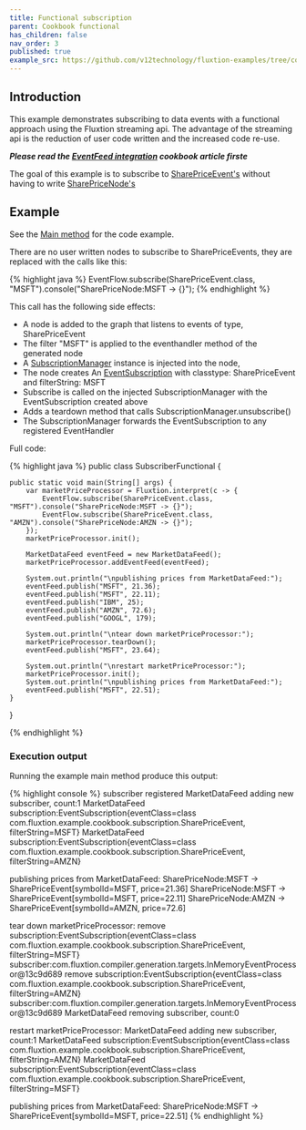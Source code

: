 ```yaml
---
title: Functional subscription 
parent: Cookbook functional
has_children: false
nav_order: 3
published: true
example_src: https://github.com/v12technology/fluxtion-examples/tree/cook_subscription_example/cookbook/src/main/java/com/fluxtion/example/cookbook/subscription
---
```


## Introduction

This example demonstrates subscribing to data events with a functional approach using the Fluxtion streaming api. The
advantage of the streaming api is the reduction of user code written and the increased code re-use. 

***Please read the [EventFeed integration](../cookbook/subscription_imperative.html) cookbook article firste***

The goal of this example is to subscribe to [SharePriceEvent's]({{page.example_src}}/SharePriceEvent.java) without 
having to write [SharePriceNode's]({{page.example_src}}/imperative/SharePriceNode.java)

## Example
See the [Main method]({{page.example_src}}/functional/SubscriberFunctional.java) for the code example. 

There are no user written nodes to subscribe to SharePriceEvents, they are replaced with the calls like this:

{% highlight java %}
EventFlow.subscribe(SharePriceEvent.class, "MSFT").console("SharePriceNode:MSFT -> {}");
{% endhighlight %}

This call has the following side effects:
- A node is added to the graph that listens to events of type, SharePriceEvent
- The filter "MSFT" is applied to the eventhandler method of the generated node
- A [SubscriptionManager]({{site.fluxtion_src_runtime}}/input/SubscriptionManager.java)  instance is injected into the node, 
- The node creates An [EventSubscription]({{site.fluxtion_src_runtime}}/node/EventSubscription.java) with classtype: SharePriceEvent and filterString: MSFT 
- Subscribe is called on the injected SubscriptionManager with the EventSubscription created above
- Adds a teardown method that calls SubscriptionManager.unsubscribe() 
- The SubscriptionManager forwards the EventSubscription to any registered EventHandler

Full code:

{% highlight java %}
public class SubscriberFunctional {

    public static void main(String[] args) {
        var marketPriceProcessor = Fluxtion.interpret(c -> {
            EventFlow.subscribe(SharePriceEvent.class, "MSFT").console("SharePriceNode:MSFT -> {}");
            EventFlow.subscribe(SharePriceEvent.class, "AMZN").console("SharePriceNode:AMZN -> {}");
        });
        marketPriceProcessor.init();
    
        MarketDataFeed eventFeed = new MarketDataFeed();
        marketPriceProcessor.addEventFeed(eventFeed);
    
        System.out.println("\npublishing prices from MarketDataFeed:");
        eventFeed.publish("MSFT", 21.36);
        eventFeed.publish("MSFT", 22.11);
        eventFeed.publish("IBM", 25);
        eventFeed.publish("AMZN", 72.6);
        eventFeed.publish("GOOGL", 179);
    
        System.out.println("\ntear down marketPriceProcessor:");
        marketPriceProcessor.tearDown();
        eventFeed.publish("MSFT", 23.64);
    
        System.out.println("\nrestart marketPriceProcessor:");
        marketPriceProcessor.init();
        System.out.println("\npublishing prices from MarketDataFeed:");
        eventFeed.publish("MSFT", 22.51);
    }

}

{% endhighlight %}

### Execution output

Running the example main method produce this output:

{% highlight console %}
subscriber registered
MarketDataFeed adding new subscriber, count:1
MarketDataFeed subscription:EventSubscription{eventClass=class com.fluxtion.example.cookbook.subscription.SharePriceEvent, filterString=MSFT}
MarketDataFeed subscription:EventSubscription{eventClass=class com.fluxtion.example.cookbook.subscription.SharePriceEvent, filterString=AMZN}

publishing prices from MarketDataFeed:
SharePriceNode:MSFT -> SharePriceEvent[symbolId=MSFT, price=21.36]
SharePriceNode:MSFT -> SharePriceEvent[symbolId=MSFT, price=22.11]
SharePriceNode:AMZN -> SharePriceEvent[symbolId=AMZN, price=72.6]

tear down marketPriceProcessor:
remove subscription:EventSubscription{eventClass=class com.fluxtion.example.cookbook.subscription.SharePriceEvent, filterString=MSFT} subscriber:com.fluxtion.compiler.generation.targets.InMemoryEventProcessor@13c9d689
remove subscription:EventSubscription{eventClass=class com.fluxtion.example.cookbook.subscription.SharePriceEvent, filterString=AMZN} subscriber:com.fluxtion.compiler.generation.targets.InMemoryEventProcessor@13c9d689
MarketDataFeed removing subscriber, count:0

restart marketPriceProcessor:
MarketDataFeed adding new subscriber, count:1
MarketDataFeed subscription:EventSubscription{eventClass=class com.fluxtion.example.cookbook.subscription.SharePriceEvent, filterString=AMZN}
MarketDataFeed subscription:EventSubscription{eventClass=class com.fluxtion.example.cookbook.subscription.SharePriceEvent, filterString=MSFT}

publishing prices from MarketDataFeed:
SharePriceNode:MSFT -> SharePriceEvent[symbolId=MSFT, price=22.51]
{% endhighlight %}

